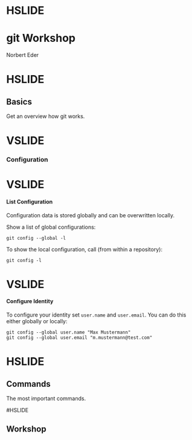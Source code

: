 # HSLIDE

# git Workshop

Norbert Eder

# HSLIDE

## Basics

Get an overview how git works.

# VSLIDE

### Configuration

# VSLIDE

#### List Configuration

Configuration data is stored globally and can be overwritten locally.

Show a list of global configurations:

```
git config --global -l
```

To show the local configuration, call (from within a repository):

```
git config -l
```

# VSLIDE

#### Configure Identity

To configure your identity set `user.name` and `user.email`. You can do this either globally or locally:

```
git config --global user.name "Max Mustermann"
git config --global user.email "m.mustermann@test.com"
```

# HSLIDE

## Commands

The most important commands.

#HSLIDE

## Workshop

